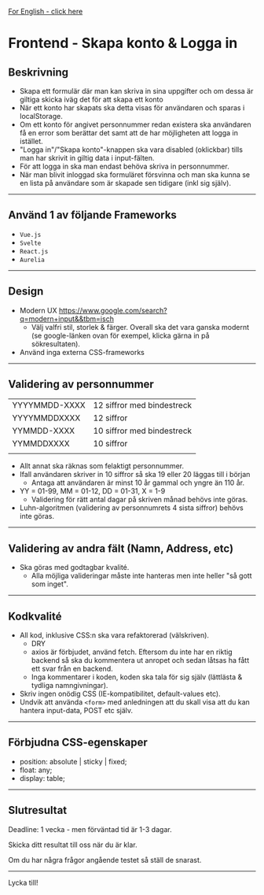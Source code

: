 [For English - click here](https://translate.google.com/translate?sl=sv&tl=en&u=https://github.com/Majvall/dooli-work-test/tree/main/programming/frontend)

# Frontend - Skapa konto & Logga in

## Beskrivning
- Skapa ett formulär där man kan skriva in sina uppgifter och om dessa är giltiga skicka iväg det för att skapa ett konto
- När ett konto har skapats ska detta visas för användaren och sparas i localStorage.
- Om ett konto för angivet personnummer redan existera ska användaren få en error som berättar det samt att de har möjligheten att logga in istället.
- "Logga in"/"Skapa konto"-knappen ska vara disabled (oklickbar) tills man har skrivit in giltig data i input-fälten.
- För att logga in ska man endast behöva skriva in personnummer.
- När man blivit inloggad ska formuläret försvinna och man ska kunna se en lista på användare som är skapade sen tidigare (inkl sig själv).

---

## Använd 1 av följande Frameworks
- `Vue.js`
- `Svelte`
- `React.js`
- `Aurelia`

---

## Design
- Modern UX https://www.google.com/search?q=modern+input&&tbm=isch
  - Välj valfri stil, storlek & färger. Overall ska det vara ganska modernt (se google-länken ovan för exempel, klicka gärna in på sökresultaten).
- Använd inga externa CSS-frameworks

---

## Validering av personnummer
|||
| ------------- | ------------- |
| YYYYMMDD-XXXX | 12 siffror med bindestreck |
| YYYYMMDDXXXX  | 12 siffror                 |
| YYMMDD-XXXX   | 10 siffror med bindestreck |
| YYMMDDXXXX    | 10 siffror                 |
|||

- Allt annat ska räknas som felaktigt personnummer.
- Ifall användaren skriver in 10 siffror så ska 19 eller 20 läggas till i början
  - Antaga att användaren är minst 10 år gammal och yngre än 110 år.
- YY = 01-99,   MM = 01-12,   DD = 01-31,   X = 1-9
  - Validering för rätt antal dagar på skriven månad behövs inte göras.
- Luhn-algoritmen (validering av personnumrets 4 sista siffror) behövs inte göras.

---

## Validering av andra fält (Namn, Address, etc)
- Ska göras med godtagbar kvalité.
  - Alla möjliga valideringar måste inte hanteras men inte heller "så gott som inget".

---

## Kodkvalité
- All kod, inklusive CSS:n ska vara refaktorerad (välskriven).
  - DRY
  - axios är förbjudet, använd fetch. Eftersom du inte har en riktig backend så ska du kommentera ut anropet och sedan låtsas ha fått ett svar från en backend.
  - Inga kommentarer i koden, koden ska tala för sig själv (lättlästa & tydliga namngivningar).
- Skriv ingen onödig CSS (IE-kompatibilitet, default-values etc).
- Undvik att använda `<form>` med anledningen att du skall visa att du kan hantera input-data, POST etc själv.

---

## Förbjudna CSS-egenskaper
- position: absolute | sticky | fixed;
- float: any;
- display: table;

---
## Slutresultat
Deadline: 1 vecka - men förväntad tid är 1-3 dagar.

Skicka ditt resultat till oss när du är klar.

Om du har några frågor angående testet så ställ de snarast.

---

Lycka till!
